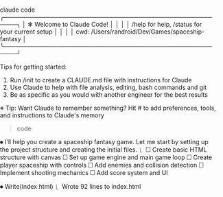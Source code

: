 claude code
╭─────────────────────────────────────────────────────╮
│ ✻ Welcome to Claude Code!                           │
│                                                     │
│   /help for help, /status for your current setup    │
│                                                     │
│   cwd: /Users/randroid/Dev/Games/spaceship-fantasy  │
╰─────────────────────────────────────────────────────╯

Tips for getting started:

1. Run /init to create a CLAUDE.md file with instructions for Claude
2. Use Claude to help with file analysis, editing, bash commands and git
3. Be as specific as you would with another engineer for the best results

※ Tip: Want Claude to remember something? Hit # to add preferences, tools, and instructions to Claude's memory

> code

⏺ I'll help you create a spaceship fantasy game. Let me start by setting up the project structure and creating the initial files.
⎿  ☐ Create basic HTML structure with canvas
☐ Set up game engine and main game loop
☐ Create player spaceship with controls
☐ Add enemies and collision detection
☐ Implement shooting mechanics
☐ Add score system and UI

⏺ Write(index.html)
⎿  Wrote 92 lines to index.html
<!DOCTYPE html>
<html lang="en">
<head>
<meta charset="UTF-8">
<meta name="viewport" content="width=device-width, initial-scale=1.0">
<title>Spaceship Fantasy</title>
<style>
body {
margin: 0;
padding: 0;
… +82 lines (ctrl+r to expand)
⎿  ☒ Create basic HTML structure with canvas
☐ Set up game engine and main game loop
☐ Create player spaceship with controls
☐ Add enemies and collision detection
☐ Implement shooting mechanics
☐ Add score system and UI

⏺ Write(game.js)
⎿  Wrote 342 lines to game.js
const canvas = document.getElementById('gameCanvas');
const ctx = canvas.getContext('2d');
const startScreen = document.getElementById('startScreen');
const gameOverScreen = document.getElementById('gameOver');
const scoreElement = document.getElementById('score');
const livesElement = document.getElementById('lives');
let gameState = 'start';
let score = 0;
let lives = 3;
… +332 lines (ctrl+r to expand)
⎿  ☒ Create basic HTML structure with canvas
☒ Set up game engine and main game loop
☒ Create player spaceship with controls
☒ Add enemies and collision detection
☒ Implement shooting mechanics
☒ Add score system and UI

⏺ Created a complete spaceship fantasy game with:
- Player spaceship controlled with arrow keys
- Shooting with spacebar
- Two enemy types (basic and fast)
- Particle effects for explosions
- Animated starfield background
- Score tracking and lives system
- Start screen and game over screen

Open index.html in a web browser to play!

> Add midi sounds. Music main theme loop. And sfx.

⏺ I'll add MIDI-style sounds using the Web Audio API for music and sound effects.
⎿  ☒ Create basic HTML structure with canvas
☒ Set up game engine and main game loop
☒ Create player spaceship with controls
☒ Add enemies and collision detection
☒ Implement shooting mechanics
☒ Add score system and UI
☐ Create audio system with Web Audio API
☐ Add main theme music loop
☐ Add sound effects for shooting, explosions, and player hit

⏺ Write(audio.js)
⎿  Wrote 226 lines to audio.js
class GameAudio {
constructor() {
this.audioContext = new (window.AudioContext || window.webkitAudioContext)();
this.masterVolume = this.audioContext.createGain();
this.masterVolume.gain.value = 0.7;
this.masterVolume.connect(this.audioContext.destination);
this.musicVolume = this.audioContext.createGain();
this.musicVolume.gain.value = 0.5;
this.musicVolume.connect(this.masterVolume);
… +216 lines (ctrl+r to expand)
⎿  ☒ Create basic HTML structure with canvas
☒ Set up game engine and main game loop
☒ Create player spaceship with controls
☒ Create audio system with Web Audio API
☒ Add main theme music loop
☒ Add enemies and collision detection
☒ Implement shooting mechanics
☒ Add score system and UI
☐ Add sound effects for shooting, explosions, and player hit

⏺ Update(index.html)
⎿  Updated index.html with 1 addition
87              <button onclick="startGame()">START GAME</button>
88          </div>
89      </div>
90      <script src="audio.js"></script>
91      <script src="game.js"></script>
92  </body>
93  </html>
94 \ No newline at end of file

⏺ Read(game.js)
⎿  Read 20 lines (ctrl+r to expand)

⏺ Update(game.js)
⎿  Updated game.js with 1 addition
51
52      shoot() {
53          bullets.push(new Bullet(this.x + this.width / 2, this.y));
54          gameAudio.playShoot();
55      }
56
57      draw() {

⏺ Read(game.js)
⎿  Read 30 lines (ctrl+r to expand)

⏺ Update(game.js)
⎿  Updated game.js with 1 addition
237                  score += enemies[j].type === 'basic' ? 10 : 20;
238                  bullets[i].active = false;
239                  enemies[j].active = false;
240                  gameAudio.playExplosion();
241                  updateUI();
242              }
243          }

⏺ Update(game.js)
⎿  Updated game.js with 1 addition
260
261              enemy.active = false;
262              lives--;
263              gameAudio.playPlayerHit();
264              updateUI();
265
266              if (lives <= 0) {

⏺ Read(game.js)
⎿  Read 20 lines (ctrl+r to expand)

⏺ Update(game.js)
⎿  Updated game.js with 2 additions
278  function gameOver() {
279      gameState = 'gameover';
280      gameOverScreen.style.display = 'block';
281      gameAudio.stopMusic();
282      gameAudio.playGameOver();
283  }
284
285  function startGame() {

⏺ Update(game.js)
⎿  Updated game.js with 2 additions
287      startScreen.style.display = 'none';
288      gameOverScreen.style.display = 'none';
289      init();
290      gameAudio.resume();
291      gameAudio.startMusic();
292  }
293
294  function gameLoop() {
⎿  ☒ Create basic HTML structure with canvas
☒ Set up game engine and main game loop
☒ Create player spaceship with controls
☒ Create audio system with Web Audio API
☒ Add main theme music loop
☒ Add sound effects for shooting, explosions, and player hit
☒ Add enemies and collision detection
☒ Implement shooting mechanics
☒ Add score system and UI

⏺ Added complete MIDI-style audio system with:
- Retro chiptune main theme that loops continuously
- Laser sound effects for shooting
- Explosion sounds for enemy destruction
- Player hit sound with noise effect
- Game over melody sequence
- All sounds generated using Web Audio API oscillators and filters

The music starts when you click "START GAME" and includes bass line, melody, and arpeggiated patterns for an authentic retro game feel.

> Add high score system

⏺ I'll add a high score system that persists using localStorage.
⎿  ☐ Add high score tracking with localStorage persistence
☐ Update UI to display high score
☐ Add high score celebration effects

⏺ Read(index.html)
⎿  Read 20 lines (ctrl+r to expand)

⏺ Update(index.html)
⎿  Updated index.html with 1 addition
75          <canvas id="gameCanvas" width="800" height="600"></canvas>
76          <div id="gameUI">
77              <div>Score: <span id="score">0</span></div>
78              <div>High Score: <span id="highScore">0</span></div>
79              <div>Lives: <span id="lives">3</span></div>
80          </div>
81          <div id="gameOver">

⏺ Update(index.html)
⎿  Updated index.html with 2 additions
80          </div>
81          <div id="gameOver">
82              GAME OVER<br>
83              <span style="font-size: 32px;">Score: <span id="finalScore">0</span></span><br>
84              <span id="newHighScore" style="font-size: 28px; color: #ffff00; display: none;">NEW HIGH SCORE!</span><br>
85              <span style="font-size: 24px;">Press SPACE to restart</span>
86          </div>
87          <div id="startScreen">
⎿  ☒ Add high score tracking with localStorage persistence
☐ Update UI to display high score
☐ Add high score celebration effects

⏺ Read(game.js)
⎿  Read 20 lines (ctrl+r to expand)

⏺ Update(game.js)
⎿  Updated game.js with 5 additions
4  const gameOverScreen = document.getElementById('gameOver');
5  const scoreElement = document.getElementById('score');
6  const livesElement = document.getElementById('lives');
7  const highScoreElement = document.getElementById('highScore');
8  const finalScoreElement = document.getElementById('finalScore');
9  const newHighScoreElement = document.getElementById('newHighScore');
10
11  let gameState = 'start';
12  let score = 0;
13  let highScore = parseInt(localStorage.getItem('spaceshipFantasyHighScore') || '0');
14  let lives = 3;
15  let keys = {};
16  let bullets = [];
...
14  let particles = [];
15  let enemySpawnTimer = 0;
16  let stars = [];
17  let isNewHighScore = false;
18
19  class Player {
20      constructor() {

⏺ Read(game.js)
⎿  Read 20 lines (ctrl+r to expand)

⏺ Update(game.js)
⎿  Updated game.js with 5 additions and 2 removals
209      score = 0;
210      lives = 3;
211      enemySpawnTimer = 0;
212      isNewHighScore = false;
213
214      for (let i = 0; i < 100; i++) {
215          stars.push(new Star());
214      if (stars.length === 0) {
215          for (let i = 0; i < 100; i++) {
216              stars.push(new Star());
217          }
218      }
219
220      updateUI();

⏺ Read(game.js)
⎿  Read 20 lines (ctrl+r to expand)

⏺ Update(game.js)
⎿  Updated game.js with 7 additions
281  function updateUI() {
282      scoreElement.textContent = score;
283      livesElement.textContent = lives;
284      highScoreElement.textContent = highScore;
285      
286      if (score > highScore && !isNewHighScore) {
287          isNewHighScore = true;
288          highScore = score;
289          localStorage.setItem('spaceshipFantasyHighScore', highScore.toString());
290      }
291  }
292
293  function gameOver() {

⏺ Update(game.js)
⎿  Updated game.js with 15 additions
292
293  function gameOver() {
294      gameState = 'gameover';
295      finalScoreElement.textContent = score;
296      
297      if (isNewHighScore) {
298          newHighScoreElement.style.display = 'block';
299          for (let i = 0; i < 30; i++) {
300              particles.push(new Particle(
301                  Math.random() * canvas.width,
302                  Math.random() * canvas.height,
303                  '#ffff00'
304              ));
305          }
306      } else {
307          newHighScoreElement.style.display = 'none';
308      }
309      
310      gameOverScreen.style.display = 'block';
311      gameAudio.stopMusic();
312      gameAudio.playGameOver();
⎿  ☒ Add high score tracking with localStorage persistence
☒ Update UI to display high score
☐ Add high score celebration effects

⏺ Write(audio.js)
⎿  Updated audio.js with 16 additions
110          });
111      }
112
113      playHighScore() {
114          const notes = [523.25, 659.25, 783.99, 1046.50];
115          notes.forEach((freq, i) => {
116              setTimeout(() => {
117                  this.playNote(freq, 0.2, 0.4, 'sine');
118                  this.playNote(freq * 0.5, 0.2, 0.2, 'triangle');
119              }, i * 150);
120          });
121          
122          setTimeout(() => {
123              this.playNote(1318.51, 0.5, 0.5, 'sine');
124              this.playNote(659.25, 0.5, 0.3, 'triangle');
125              this.playNote(329.63, 0.5, 0.2, 'square');
126          }, 600);
127      }
128      
129      startMusic() {
130          if (this.isPlaying) return;
131          this.isPlaying = true;

⏺ Update(game.js)
⎿  Updated game.js with 1 addition
296
297      if (isNewHighScore) {
298          newHighScoreElement.style.display = 'block';
299          gameAudio.playHighScore();
300          for (let i = 0; i < 30; i++) {
301              particles.push(new Particle(
302                  Math.random() * canvas.width,
⎿  ☒ Add high score tracking with localStorage persistence
☒ Update UI to display high score
☒ Add high score celebration effects

⏺ Added complete high score system with:
- Persistent high score using localStorage
- High score displayed in game UI
- Final score shown on game over screen
- "NEW HIGH SCORE!" notification with celebration sound
- Yellow particle effects when achieving new high score
- Special fanfare sound effect for new high scores

The high score is saved between game sessions and automatically updates when beaten.

╭─────────────────────────────────────────────────────────────────────────────────────────────────────────────────────────────────────────────────────────────────────────────────────────────────────────────────────────────────────────╮
│ >                                                                                                                                                                                                                                       │
╰─────────────────────────────────────────────────────────────────────────────────────────────────────────────────────────────────────────────────────────────────────────────────────────────────────────────────────────────────────────╯
⏵⏵ auto-accept edits on (shift+tab to cycle)



claude code
╭─────────────────────────────────────────────────────╮
│ ✻ Welcome to Claude Code!                           │
│                                                     │
│   /help for help, /status for your current setup    │
│                                                     │
│   cwd: /Users/randroid/Dev/Games/spaceship-fantasy  │
╰─────────────────────────────────────────────────────╯

Tips for getting started:

1. Run /init to create a CLAUDE.md file with instructions for Claude
2. Use Claude to help with file analysis, editing, bash commands and git
3. Be as specific as you would with another engineer for the best results

> code

⏺ I'll analyze the codebase to understand how the spaceship-fantasy game works.
⎿  Interrupted by user

> Generate a very concise README

⏺ I'll analyze the existing code to understand the project structure and create a concise README.

⏺ Read(index.html)
⎿  Read 96 lines (ctrl+r to expand)

⏺ Read(game.js)
⎿  Read 100 lines (ctrl+r to expand)

⏺ Write(README.md)
⎿  Error: File has not been read yet. Read it first before writing to it.

⏺ Write(README.md)
⎿  Error: File has not been read yet. Read it first before writing to it.

⏺ Read(README.md)
⎿  Read 1 line (ctrl+r to expand)

⏺ Create(README.md)
⎿  Updated README.md with 24 additions
1  # Spaceship Fantasy
2  
3  A retro-style space shooter game built with HTML5 Canvas.
4  
5  ## Features
6  - Classic arcade gameplay
7  - High score tracking
8  - Sound effects
9  - Particle effects
10  - Responsive controls
11  
12  ## How to Play
13  - Use arrow keys to move your spaceship
14  - Press SPACE to shoot
15  - Destroy enemies to earn points
16  - Avoid collisions to preserve your 3 lives
17  
18  ## Getting Started
19  Open `index.html` in a web browser to play.
20  
21  ## Technologies
22  - HTML5 Canvas
23  - Vanilla JavaScript
24  - Web Audio API
25 \ No newline at end of file

⏺ Done! Created a concise README for the Spaceship Fantasy game.

╭─────────────────────────────────────────────────────────────────────────────────────────────────────────────────────────────────────────────────────────────────────────────────────────────────────────────────────────────────────────╮
│ >                                                                                                                                                                                                                                       │
╰─────────────────────────────────────────────────────────────────────────────────────────────────────────────────────────────────────────────────────────────────────────────────────────────────────────────────────────────────────────╯
⏵⏵ auto-accept edits on (shift+tab to cycle)










